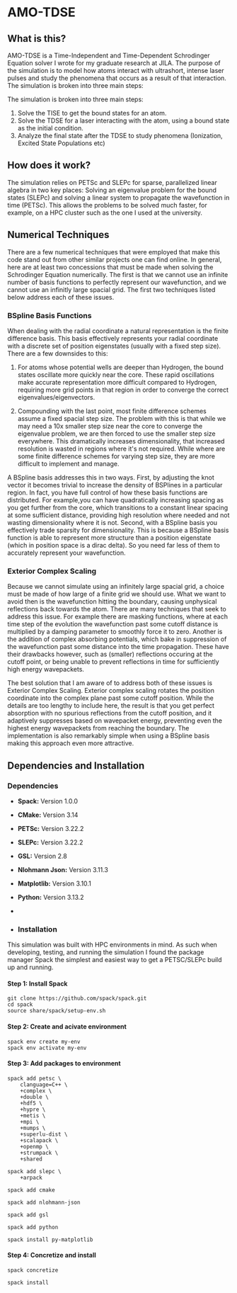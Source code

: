 # AMO-TDSE

## What is this?

AMO-TDSE is a Time-Independent and Time-Dependent Schrodinger Equation solver I wrote for my graduate research at JILA. The purpose of the simulation is to model how atoms interact with ultrashort, intense laser pulses and study the phenomena that occurs as a result of that interaction. The simulation is broken into three main steps:

The simulation is broken into three main steps:
1. Solve the TISE to get the bound states for an atom.
2. Solve the TDSE for a laser interacting with the atom, using a bound state as the initial condition.
3. Analyze the final state after the TDSE to study phenomena (Ionization, Excited State Populations etc)

## How does it work?

The simulation relies on PETSc and SLEPc for sparse, parallelized linear algebra in two key places: Solving an eigenvalue problem for the bound states (SLEPc) and solving a linear system to propagate the wavefunction in time (PETSc). This allows the problems to be solved much faster, for example, on a HPC cluster such as the one I used at the university. 

## Numerical Techniques

There are a few numerical techniques that were employed that make this code stand out from other similar projects one can find online. In general, here are at least two concessions that must be made when solving the Schrodinger Equation numerically. The first is that we cannot use an infinite number of basis functions to perfectly represent our wavefunction, and we cannot use an infinitly large spacial grid. The first two techniques listed below address each of these issues.

### BSpline Basis Functions

When dealing with the radial coordinate a natural representation is the finite difference basis. This basis effectively represents your radial coordinate with a discrete set of position eigenstates (usually with a fixed step size). There are a few downsides to this:

1. For atoms whose potential wells are deeper than Hydrogen, the bound states oscillate more quickly near the core. These rapid oscillations make accurate representation more difficult compared to Hydrogen, requiring more grid points in that region in order to converge the correct eigenvalues/eigenvectors.

2. Compounding with the last point, most finite difference schemes assume a fixed spacial step size. The problem with this is that while we may need a 10x smaller step size near the core to converge the eigenvalue problem, we are then forced to use the smaller step size everywhere. This dramatically increases dimensionality, that increased resolution is wasted in regions where it's not required. While where are some finite difference schemes for varying step size, they are more difficult to implement and manage. 

A BSpline basis addresses this in two ways. First, by adjusting the knot vector it becomes trivial to increase the density of BSPlines in a particular region. In fact, you have full control of how these basis functions are distributed. For example,you can have quadratically increasing spacing as you get further from the core, which transitions to a constant linear spacing at some sufficient distance, providing high resolution where needed and not wasting dimensionality where it is not. Second, with a BSpline basis you effectively trade sparsity for dimensionality. This is because a BSpline basis function is able to represent more structure than a position eigenstate (which in position space is a dirac delta). So you need far less of them to accurately represent your wavefunction. 

### Exterior Complex Scaling

Because we cannot simulate using an infinitely large spacial grid, a choice must be made of how large of a finite grid we should use. What we want to avoid then is the wavefunction hitting the boundary, causing unphysical reflections back towards the atom. There are many techniques that seek to address this issue. For example there are masking functions, where at each time step of the evolution the wavefunction past some cutoff distance is multiplied by a damping parameter to smoothly force it to zero. Another is the addition of complex absorbing potentials, which bake in suppression of the wavefunction past some distance into the time propagation. These have their drawbacks however, such as (smaller) reflections occuring at the cutoff point, or being unable to prevent reflections in time for sufficiently high energy wavepackets. 

The best solution that I am aware of to address both of these issues is Exterior Complex Scaling. Exterior complex scaling rotates the position coordinate into the complex plane past some cutoff position. While the details are too lengthy to include here, the result is that you get perfect absorption with no spurious reflections from the cutoff position, and it adaptively suppresses based on wavepacket energy, preventing even the highest energy wavepackets from reaching the boundary. The implementation is also remarkably simple when using a BSpline basis making this approach even more attractive. 

## Dependencies and Installation

### Dependencies
- **Spack:** Version 1.0.0
- **CMake:** Version 3.14 
- **PETSc:** Version 3.22.2 
- **SLEPc:** Version 3.22.2
- **GSL:** Version 2.8
- **Nlohmann Json:**  Version 3.11.3
-  **Matplotlib:**  Version 3.10.1
-  **Python:** Version 3.13.2
-  

- ### Installation

This simulation was built with HPC environments in mind. As such when developing, testing, and running the simulation I found the package manager Spack the simplest and easiest way to get a PETSC/SLEPc build up and running. 

#### Step 1: Install Spack 

```
git clone https://github.com/spack/spack.git
cd spack
source share/spack/setup-env.sh
```

#### Step 2: Create and acivate environment

```
spack env create my-env
spack env activate my-env
```

#### Step 3: Add packages to environment

```
spack add petsc \
    clanguage=C++ \
    +complex \
    +double \
    +hdf5 \
    +hypre \
    +metis \
    +mpi \
    +mumps \
    +superlu-dist \
    +scalapack \
    +openmp \
    +strumpack \
    +shared

spack add slepc \
	+arpack

spack add cmake

spack add nlohmann-json

spack add gsl

spack add python

spack install py-matplotlib

```

#### Step 4: Concretize and install 

```
spack concretize

spack install
```











